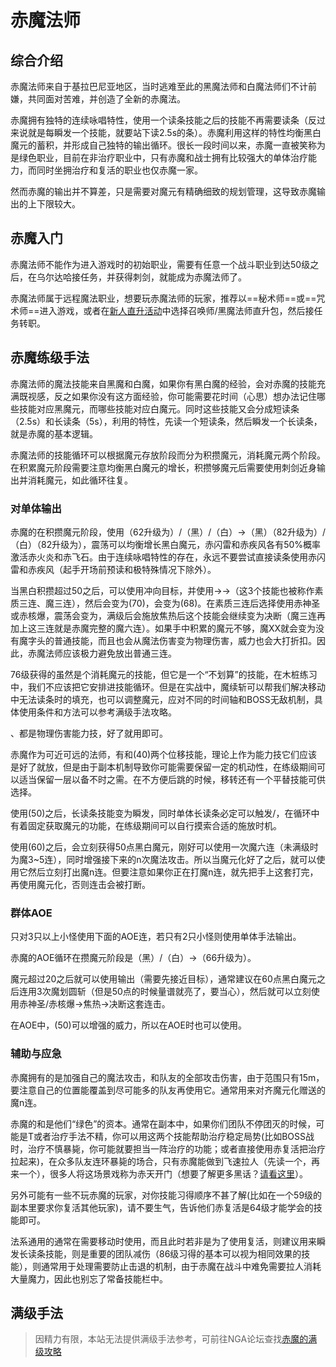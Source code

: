 # 赤魔法师
<FloatTOC />

## 综合介绍

赤魔法师来自于基拉巴尼亚地区，当时逃难至此的黑魔法师和白魔法师们不计前嫌，共同面对苦难，并创造了全新的赤魔法。

赤魔拥有独特的连续咏唱特性，使用一个读条技能之后的技能不再需要读条（反过来说就是每瞬发一个技能，就要站下读2.5s的条）。赤魔利用这样的特性均衡黑白魔元的蓄积，并形成自己独特的输出循环。很长一段时间以来，赤魔一直被笑称为是绿色职业，目前在非治疗职业中，只有赤魔和战士拥有比较强大的单体治疗能力，而同时坐拥治疗和复活的职业也仅赤魔一家。

然而赤魔的输出并不算差，只是需要对魔元有精确细致的规划管理，这导致赤魔输出的上下限较大。

## 赤魔入门

赤魔法师不能作为进入游戏时的初始职业，需要有任意一个战斗职业到达50级之后，在乌尔达哈接任务<quest name="成为赤魔法师" />，并获得刺剑，就能成为赤魔法师了。

赤魔法师属于远程魔法职业，想要玩赤魔法师的玩家，推荐以==秘术师==或==咒术师==进入游戏，或者在[新人直升活动](/before/pay.md#萌新招待领多重福利)中选择召唤师/黑魔法师直升包，然后接任务<quest name="成为赤魔法师" />转职。

## 赤魔练级手法

赤魔法师的魔法技能来自黑魔和白魔，如果你有黑白魔的经验，会对赤魔的技能充满既视感，反之如果你没有这方面经验，你可能需要花时间（心思）想办法记住哪些技能对应黑魔元，而哪些技能对应白魔元。同时这些技能又会分成短读条（2.5s）和长读条（5s），利用<Status :id="1393" name="连续咏唱" />的特性，先读一个短读条，然后瞬发一个长读条，就是赤魔的基本逻辑。

赤魔法师的技能循环可以根据魔元存放阶段而分为积攒魔元，消耗魔元两个阶段。在积累魔元阶段需要注意均衡黑白魔元的增长，积攒够魔元后需要使用刺剑近身输出并消耗魔元，如此循环往复。

### 对单体输出

赤魔的在积攒魔元阶段，使用<Action name="摇荡" />（62升级为<Action name="震荡" />）/<Action name="赤火炎" />（黑）/<Action name="赤飞石" />（白）→<Action name="赤闪雷" />（黑）（82升级为<Action name="赤暴雷" />）/<Action name="赤疾风" />（白）（82升级为<Action name="赤暴风" />），震荡可以均衡增长黑白魔元，赤闪雷和赤疾风各有50%概率激活赤火炎和赤飞石。由于连续咏唱特性的存在，永远不要尝试直接读条使用赤闪雷和赤疾风（起手开场前预读和极特殊情况下除外）。

当黑白积攒超过50之后，可以使用<Action name="短兵相接" />冲向目标，并使用<Action name="魔回刺" />→<Action name="魔交击斩" />→<Action name="魔连攻" />（这3个技能也被称作素质三连、魔三连），然后<Action name="赤疾风" /><Action name="赤暴风" />会变为<Action name="赤神圣" />(70)，<Action name="赤闪雷" /><Action name="赤暴雷" />会变为<Action name="赤核爆" />(68)。在素质三连后选择使用赤神圣或赤核爆，震荡会变为<Action name="焦热" />，满级后会施放焦热后这个技能会继续变为决断（魔三连再加上这三连就是赤魔完整的魔六连）。如果手中积累的魔元不够，魔XX就会变为没有魔字头的普通技能，而且也会从魔法伤害变为物理伤害，威力也会大打折扣。因此，赤魔法师应该极力避免放出普通三连。

76级获得的<Action name="魔续斩" />虽然是个消耗魔元的技能，但它是一个“不划算”的技能，在木桩练习中，我们不应该把它安排进技能循环。但是在实战中，魔续斩可以帮我们解决移动中无法读条时的填充，也可以调整魔元，应对不同的时间轴和BOSS无敌机制，具体使用条件和方法可以参考满级手法攻略。

<Action name="飞刺" />、<Action name="六分反击" />都是物理伤害能力技，好了就用即可。

赤魔作为可近可远的法师，有<Action name="短兵相接" />和<Action name="移转" />(40)两个位移技能，理论上作为能力技它们应该是好了就放，但是由于副本机制导致你可能需要保留一定的机动性，在练级期间可以适当保留一层以备不时之需。在不方便后跳的时候，移转还有一个平替技能<Action name="交剑" />可供选择。

使用<Action name="促进" />(50)之后，长读条技能变为瞬发，同时单体长读条必定可以触发<Action name="赤火炎" />/<Action name="赤飞石" />，在循环中有着固定获取魔元的功能，在练级期间可以自行摸索合适的施放时机。

使用<Action name="魔元化" />(60)之后，会立刻获得50点黑白魔元，刚好可以使用一次魔六连（未满级时为魔3~5连），同时增强接下来的n次魔法攻击。所以当魔元化好了之后，就可以使用它然后立刻打出魔n连。但要注意如果你正在打魔n连，就先把手上这套打完，再使用魔元化，否则连击会被打断。

### 群体AOE

只对3只以上小怪使用下面的AOE连，若只有2只小怪则使用单体手法输出。

赤魔的AOE循环在攒魔元阶段是<Action name="赤震雷" />（黑）/<Action name="赤烈风" />（白）→<Action name="散碎" />（66升级为<Action name="冲击" />）。

魔元超过20之后就可以使用<Action name="魔划圆斩" />输出（需要先接近目标），通常建议在60点黑白魔元之后连用3次魔划圆斩（但是50点的时候量谱就亮了，要当心），然后就可以立刻使用赤神圣/赤核爆→焦热→决断这套连击。

在AOE中，<Action name="促进" />(50)可以增强<Action name="冲击" />的威力，所以在AOE时也可以使用。

### 辅助与应急

赤魔拥有的<Action name="鼓励" />是加强自己的魔法攻击，和队友的全部攻击伤害，由于范围只有15m，要注意自己的位置能覆盖到尽可能多的队友再使用它。通常用来对齐魔元化赠送的魔n连。

赤魔的<Action name="赤治疗" />和<Action name="赤复活" />是他们“绿色”的资本。通常在副本中，如果你们团队不停团灭的时候，可能是T或者治疗手法不精，你可以用这两个技能帮助治疗稳定局势(比如BOSS战时，治疗不慎暴毙，你可能就要担当一阵治疗的功能；或者直接使用赤复活把治疗拉起来)，在众多队友连环暴毙的场合，只有赤魔能做到飞速拉人（先读一个<Action name="赤治疗" />，再来一个<Action name="赤复活" />），很多人将这场景戏称为赤天开门（想要了解更多黑话？[请看这里](/advanced/glossary.md)）。

另外可能有一些不玩赤魔的玩家，对你技能习得顺序不甚了解(比如在一个59级的副本里要求你复活其他玩家)，请不要生气，告诉他们赤复活是64级才能学会的技能即可。

法系通用的<Action name="即刻咏唱" />通常在需要移动时使用，而且此时若非是为了使用复活，则建议用来瞬发长读条技能，<Action name="昏乱" />则是重要的团队减伤（86级习得的<Action name="抗死" />基本可以视为相同效果的技能），<Action name="沉稳咏唱" />则通常用于处理需要防止击退的机制，由于赤魔在战斗中难免需要拉人消耗大量魔力，因此<Action name="醒梦" />也别忘了常备技能栏中。

## 满级手法

> 因精力有限，本站无法提供满级手法参考，可前往NGA论坛查找[赤魔的满级攻略](https://bbs.nga.cn/thread.php?key=%E8%B5%A4%E9%AD%94&fid=698)
